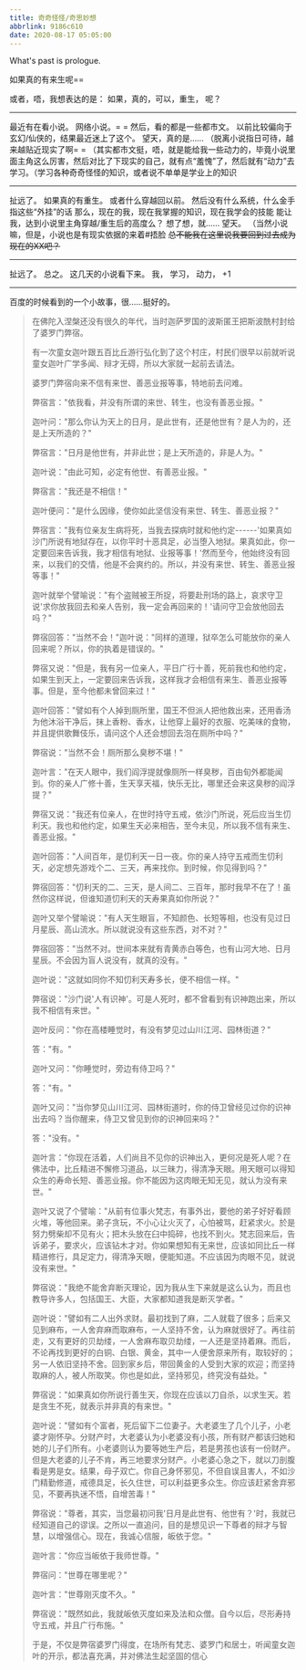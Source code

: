 ```yaml
---
title: 奇奇怪怪/奇思妙想
abbrlink: 9186c610
date: 2020-08-17 05:05:00
---
```

What's past is prologue.

<!--more-->如果真的有来生呢==
或者，唔，我想表达的是：
如果，真的，可以，重生，
呢？


----------
最近有在看小说。
网络小说。= =
然后，看的都是一些都市文。
以前比较偏向于玄幻/仙侠的，结果最近迷上了这个。
望天，真的是……
（脱离小说指日可待，越来越贴近现实了啊= =
（其实都市文挺，唔，就是能给我一些动力的，毕竟小说里面主角这么厉害，然后对比了下现实的自己，就有点“羞愧”了，然后就有“动力”去学习。（学习各种奇奇怪怪的知识，或者说不单单是学业上的知识


----------
扯远了。
如果真的有重生。
或者什么穿越回以前。
然后没有什么系统，什么金手指这些“外挂”的话
那么，现在的我，现在我掌握的知识，现在我学会的技能
能让我，达到小说里主角穿越/重生后的高度么？
想了想，就……
望天。
（当然小说嘛，但是，小说也是有现实依据的来着#捂脸
<s>总不能我在这里说我要回到过去成为现在的XX吧？</s>



----------
扯远了。
总之。
这几天的小说看下来。
我，
学习，
动力，
+1


----------
百度的时候看到的一个小故事，很……挺好的。

> 在佛陀入涅槃还没有很久的年代，当时迦萨罗国的波斯匿王把斯波酰村封给了婆罗门弊宿。
> 
> 有一次童女迦叶跟五百比丘游行弘化到了这个村庄，村民们很早以前就听说童女迦叶广学多闻、辩才无碍，所以大家就一起前去请法。
> 
> 婆罗门弊宿向来不信有来世、善恶业报等事，特地前去问难。
> 
> 弊宿言："依我看，并没有所谓的来世、转生，也没有善恶业报。"
> 
> 迦叶问："那么你认为天上的日月，是此世有，还是他世有？是人为的，还是上天所造的？"
> 
> 弊宿言："日月是他世有，并非此世；是上天所造的，非是人为。"
> 
> 迦叶说："由此可知，必定有他世、有善恶业报。"
> 
> 弊宿言："我还是不相信！"
> 
> 迦叶便问："是什么因缘，使你如此坚信没有来世、转生、善恶业报？"
> 
> 弊宿言："我有位亲友生病将死，当我去探病时就和他约定------'如果真如沙门所说有地狱存在，以你平时十恶具足，必当堕入地狱。果真如此，你一定要回来告诉我，我才相信有地狱、业报等事！'然而至今，他始终没有回来，以我们的交情，他是不会爽约的。所以，并没有来世、转生、善恶业报等事！"
> 
> 迦叶就举个譬喻说："有个盗贼被王所捉，将要赴刑场的路上，哀求守卫说'求你放我回去和亲人告别，我一定会再回来的！'请问守卫会放他回去吗？"
> 
> 弊宿回答："当然不会！"迦叶说："同样的道理，狱卒怎么可能放你的亲人回来呢？所以，你的执着是错误的。"
> 
> 弊宿又说："但是，我有另一位亲人，平日广行十善，死前我也和他约定，如果生到天上，一定要回来告诉我，这样我才会相信有来生、善恶业报等事。但是，至今他都未曾回来过！"
> 
> 迦叶回答："譬如有个人掉到厕所里，国王不但派人把他救出来，还用香汤为他沐浴干净后，抹上香粉、香水，让他穿上最好的衣服、吃美味的食物，并且提供歌舞伎乐，请问这个人还会想回去泡在厕所中吗？"
> 
> 弊宿说："当然不会！厕所那么臭秽不堪！"
> 
> 迦叶言："在天人眼中，我们阎浮提就像厕所一样臭秽，百由旬外都能闻到。你的亲人广修十善，生天享天福，快乐无比，哪里还会来这臭秽的阎浮提？"
> 
> 弊宿又说："我还有位亲人，在世时持守五戒，依沙门所说，死后应当生忉利天。我也和他约定，如果生天必来相告，至今未见，所以我不信有来生、善恶业报。"
> 
> 迦叶回答："人间百年，是忉利天一日一夜。你的亲人持守五戒而生忉利天，必定想先游戏个二、三天，再来找你。到时候，你见得到吗？"
> 
> 弊宿回答："忉利天的二、三天，是人间二、三百年，那时我早不在了！虽然你这样说，但谁知道忉利天的天寿果真如你所说？"
> 
> 迦叶又举个譬喻说："有人天生眼盲，不知颜色、长短等相，也没有见过日月星辰、高山流水。所以就说没有这些东西，对不对？"
> 
> 弊宿回答："当然不对。世间本来就有青黄赤白等色，也有山河大地、日月星辰。不会因为盲人说没有，就真的没有。"
> 
> 迦叶说："这就如同你不知忉利天寿多长，便不相信一样。"
> 
> 弊宿说："沙门说'人有识神'。可是人死时，都不曾看到有识神跑出来，所以我不相信有来世。"
> 
> 迦叶反问："你在高楼睡觉时，有没有梦见过山川江河、园林街道？"
> 
> 答："有。"
> 
> 迦叶又问："你睡觉时，旁边有侍卫吗？"
> 
> 答："有。"
> 
> 迦叶又问："当你梦见山川江河、园林街道时，你的侍卫曾经见过你的识神出去吗？当你醒来，侍卫又曾见到你的识神回来吗？"
> 
> 答："没有。"
> 
> 迦叶言："你现在活着，人们尚且不见你的识神出入，更何况是死人呢？在佛法中，比丘精进不懈修习道品，以三昧力，得清净天眼。用天眼可以得知众生的寿命长短、善恶业报。你不能因为这肉眼无知无见，就认为没有来世。"
> 
> 迦叶又说了个譬喻："从前有位事火梵志，有事外出，要他的弟子好好看顾火堆，等他回来。弟子贪玩，不小心让火灭了，心怕被骂，赶紧求火。於是努力劈柴却不见有火；把木头放在臼中捣碎，也找不到火。梵志回来后，告诉弟子，要求火，应该钻木才对。你如果想知有无来世，应该如同比丘一样精进修行，具足定力，得清净天眼，便能知道。不应该因为肉眼不见，就说没有来世。"
> 
> 弊宿说："我绝不能舍弃断灭理论，因为我从生下来就是这么认为，而且也教导许多人，包括国王、大臣，大家都知道我是断灭学者。"
> 
> 迦叶说："譬如有二人出外求财。最初找到了麻，二人就载了很多；后来又见到麻布，一人舍弃麻而取麻布，一人坚持不舍，认为麻就很好了。再往前走，又有更好的贝劫缕，一人舍麻布取贝劫缕，一人还是坚持着麻。而后，不论再找到更好的白铜、白银、黄金，其中一人便舍原来所有，取较好的；另一人依旧坚持不舍。回到家乡后，带回黄金的人受到大家的欢迎；而坚持取麻的人，被人所取笑。你也是如此，坚持邪见，终究没有益处。"
> 
> 弊宿说："如果真如你所说行善生天，你现在应该以刀自杀，以求生天。若是贪生不死，就表示并非真的有来世。"
> 
> 迦叶说："譬如有个富者，死后留下二位妻子。大老婆生了几个儿子，小老婆才刚怀孕。分财产时，大老婆认为小老婆没有小孩，所有财产都该归她和她的儿子们所有。小老婆则认为要等她生产后，若是男孩也该有一份财产。但是大老婆的儿子不肯，再三地要求分财产。小老婆心急之下，就以刀剖腹看是男是女。结果，母子双亡。你自己身怀邪见，不但自误且害人，不如沙门精勤修道，戒德具足，长久住世，可以利益更多众生。你应该赶紧舍弃邪见，不要再执迷不悟，自增苦毒！"
> 
> 弊宿说："尊者，其实，当您最初问我'日月是此世有、他世有？'时，我就已经知道自己的谬误。之所以一直追问，目的是想见识一下尊者的辩才与智慧，以增强信心。现在，我诚心信服，皈依于您。"
> 
> 迦叶言："你应当皈依于我师世尊。"
> 
> 弊宿问："世尊在哪里呢？"
> 
> 迦叶言："世尊刚灭度不久。"
> 
> 弊宿说："既然如此，我就皈依灭度如来及法和众僧。自今以后，尽形寿持守五戒，并且广行布施。"
> 
> 于是，不仅是弊宿婆罗门得度，在场所有梵志、婆罗门和居士，听闻童女迦叶的开示，都法喜充满，并对佛法生起坚固的信心

